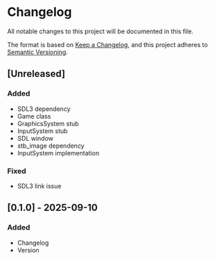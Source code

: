 # Changelog

All notable changes to this project will be documented in this file.

The format is based on [Keep a Changelog](https://keepachangelog.com/en/1.1.0/),
and this project adheres to [Semantic Versioning](https://semver.org/spec/v2.0.0.html).

## [Unreleased]

### Added
- SDL3 dependency
- Game class
- GraphicsSystem stub
- InputSystem stub
- SDL window
- stb_image dependency
- InputSystem implementation

### Fixed
- SDL3 link issue

## [0.1.0] - 2025-09-10

### Added
- Changelog
- Version 